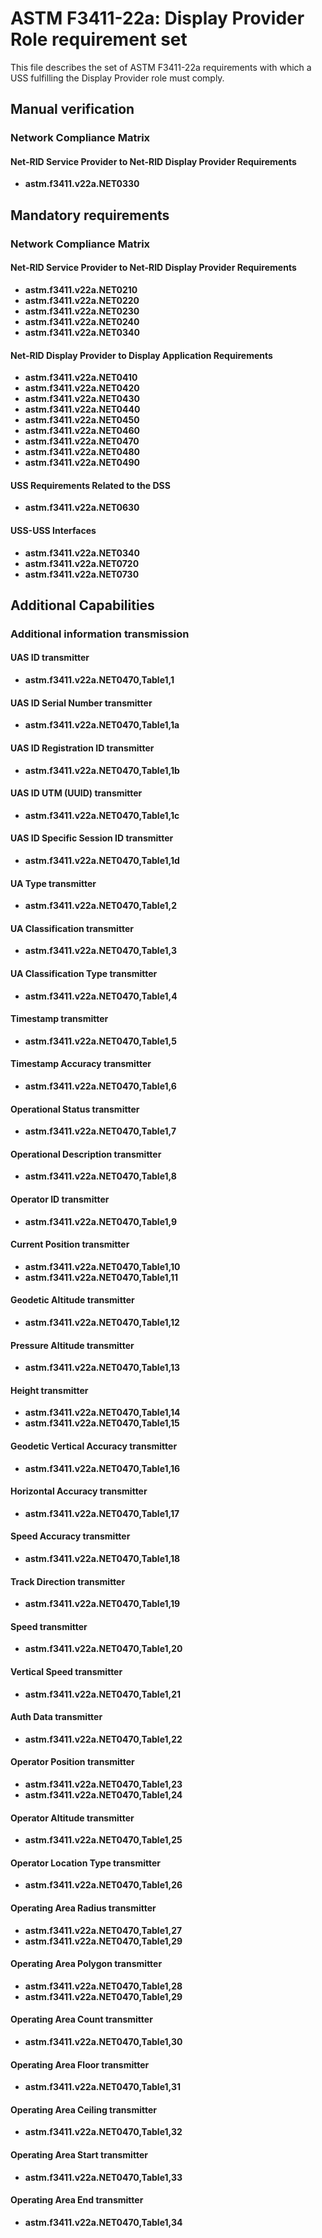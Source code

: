 # ASTM F3411-22a: Display Provider Role requirement set

This file describes the set of ASTM F3411-22a requirements with which a USS fulfilling the Display Provider role must comply.

## Manual verification

### Network Compliance Matrix

#### Net-RID Service Provider to Net-RID Display Provider Requirements

* **astm.f3411.v22a.NET0330**

## Mandatory requirements

### Network Compliance Matrix

#### Net-RID Service Provider to Net-RID Display Provider Requirements

* **astm.f3411.v22a.NET0210**
* **astm.f3411.v22a.NET0220**
* **astm.f3411.v22a.NET0230**
* **astm.f3411.v22a.NET0240**
* **astm.f3411.v22a.NET0340**

#### Net-RID Display Provider to Display Application Requirements

* **astm.f3411.v22a.NET0410**
* **astm.f3411.v22a.NET0420**
* **astm.f3411.v22a.NET0430**
* **astm.f3411.v22a.NET0440**
* **astm.f3411.v22a.NET0450**
* **astm.f3411.v22a.NET0460**
* **astm.f3411.v22a.NET0470**
* **astm.f3411.v22a.NET0480**
* **astm.f3411.v22a.NET0490**

#### USS Requirements Related to the DSS

* **astm.f3411.v22a.NET0630**

#### USS-USS Interfaces

* **astm.f3411.v22a.NET0340**
* **astm.f3411.v22a.NET0720**
* **astm.f3411.v22a.NET0730**

## Additional Capabilities

### Additional information transmission

#### UAS ID transmitter

  * **astm.f3411.v22a.NET0470,Table1,1**

#### UAS ID Serial Number transmitter

  * **astm.f3411.v22a.NET0470,Table1,1a**

#### UAS ID Registration ID transmitter

  * **astm.f3411.v22a.NET0470,Table1,1b**

#### UAS ID UTM (UUID) transmitter

  * **astm.f3411.v22a.NET0470,Table1,1c**

#### UAS ID Specific Session ID transmitter

  * **astm.f3411.v22a.NET0470,Table1,1d**

#### UA Type transmitter

  * **astm.f3411.v22a.NET0470,Table1,2**

#### UA Classification transmitter

  * **astm.f3411.v22a.NET0470,Table1,3**

#### UA Classification Type transmitter

  * **astm.f3411.v22a.NET0470,Table1,4**

#### Timestamp transmitter

  * **astm.f3411.v22a.NET0470,Table1,5**

#### Timestamp Accuracy transmitter

  * **astm.f3411.v22a.NET0470,Table1,6**

#### Operational Status transmitter

  * **astm.f3411.v22a.NET0470,Table1,7**

#### Operational Description transmitter

  * **astm.f3411.v22a.NET0470,Table1,8**

#### Operator ID transmitter

  * **astm.f3411.v22a.NET0470,Table1,9**

#### Current Position transmitter

  * **astm.f3411.v22a.NET0470,Table1,10**
  * **astm.f3411.v22a.NET0470,Table1,11**

#### Geodetic Altitude transmitter

  * **astm.f3411.v22a.NET0470,Table1,12**

#### Pressure Altitude transmitter

  * **astm.f3411.v22a.NET0470,Table1,13**

#### Height transmitter

  * **astm.f3411.v22a.NET0470,Table1,14**
  * **astm.f3411.v22a.NET0470,Table1,15**

#### Geodetic Vertical Accuracy transmitter

  * **astm.f3411.v22a.NET0470,Table1,16**

#### Horizontal Accuracy transmitter

  * **astm.f3411.v22a.NET0470,Table1,17**

#### Speed Accuracy transmitter

  * **astm.f3411.v22a.NET0470,Table1,18**

#### Track Direction transmitter

  * **astm.f3411.v22a.NET0470,Table1,19**

#### Speed transmitter

  * **astm.f3411.v22a.NET0470,Table1,20**

#### Vertical Speed transmitter

  * **astm.f3411.v22a.NET0470,Table1,21**

#### Auth Data transmitter

  * **astm.f3411.v22a.NET0470,Table1,22**

#### Operator Position transmitter

  * **astm.f3411.v22a.NET0470,Table1,23**
  * **astm.f3411.v22a.NET0470,Table1,24**

#### Operator Altitude transmitter

  * **astm.f3411.v22a.NET0470,Table1,25**

#### Operator Location Type transmitter

  * **astm.f3411.v22a.NET0470,Table1,26**

#### Operating Area Radius transmitter

  * **astm.f3411.v22a.NET0470,Table1,27**
  * **astm.f3411.v22a.NET0470,Table1,29**

#### Operating Area Polygon transmitter

  * **astm.f3411.v22a.NET0470,Table1,28**
  * **astm.f3411.v22a.NET0470,Table1,29**

#### Operating Area Count transmitter

  * **astm.f3411.v22a.NET0470,Table1,30**

#### Operating Area Floor transmitter

  * **astm.f3411.v22a.NET0470,Table1,31**

#### Operating Area Ceiling transmitter

  * **astm.f3411.v22a.NET0470,Table1,32**

#### Operating Area Start transmitter

  * **astm.f3411.v22a.NET0470,Table1,33**

#### Operating Area End transmitter

  * **astm.f3411.v22a.NET0470,Table1,34**
